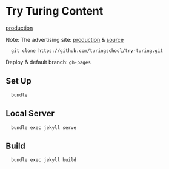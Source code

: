 # Try Turing Content

[production](http://try.turing.io/)

Note: The advertising site: [production](http://trycoding.turing.io/) & [source](https://github.com/turingschool/try-coding)

```
  git clone https://github.com/turingschool/try-turing.git
```

Deploy & default branch: `gh-pages`

## Set Up

```
  bundle
```

## Local Server

```
  bundle exec jekyll serve
```

## Build

```
  bundle exec jekyll build
```